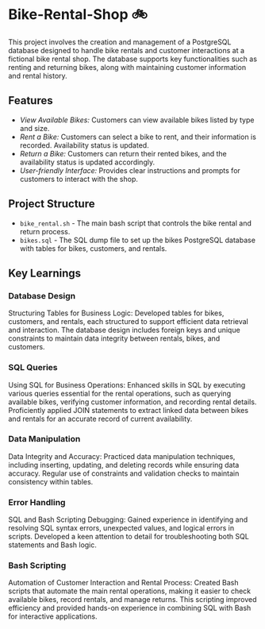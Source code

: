 # Bike-Rental-Shop 🚲
This project involves the creation and management of a PostgreSQL database designed to handle bike rentals and customer interactions at a fictional bike rental shop. The database supports key functionalities such as renting and returning bikes, along with maintaining customer information and rental history.

## Features
- *View Available Bikes:* Customers can view available bikes listed by type and size.
- *Rent a Bike:* Customers can select a bike to rent, and their information is recorded. Availability status is updated.
- *Return a Bike:* Customers can return their rented bikes, and the availability status is updated accordingly.
- *User-friendly Interface:* Provides clear instructions and prompts for customers to interact with the shop.

## Project Structure
- `bike_rental.sh` - The main bash script that controls the bike rental and return process.
- `bikes.sql` - The SQL dump file to set up the bikes PostgreSQL database with tables for bikes, customers, and rentals.

## Key Learnings
### Database Design
Structuring Tables for Business Logic: Developed tables for bikes, customers, and rentals, each structured to support efficient data retrieval and interaction. The database design includes foreign keys and unique constraints to maintain data integrity between rentals, bikes, and customers.

### SQL Queries
Using SQL for Business Operations: Enhanced skills in SQL by executing various queries essential for the rental operations, such as querying available bikes, verifying customer information, and recording rental details. Proficiently applied JOIN statements to extract linked data between bikes and rentals for an accurate record of current availability.

### Data Manipulation
Data Integrity and Accuracy: Practiced data manipulation techniques, including inserting, updating, and deleting records while ensuring data accuracy. Regular use of constraints and validation checks to maintain consistency within tables.

### Error Handling
SQL and Bash Scripting Debugging: Gained experience in identifying and resolving SQL syntax errors, unexpected values, and logical errors in scripts. Developed a keen attention to detail for troubleshooting both SQL statements and Bash logic.

### Bash Scripting
Automation of Customer Interaction and Rental Process: Created Bash scripts that automate the main rental operations, making it easier to check available bikes, record rentals, and manage returns. This scripting improved efficiency and provided hands-on experience in combining SQL with Bash for interactive applications.
